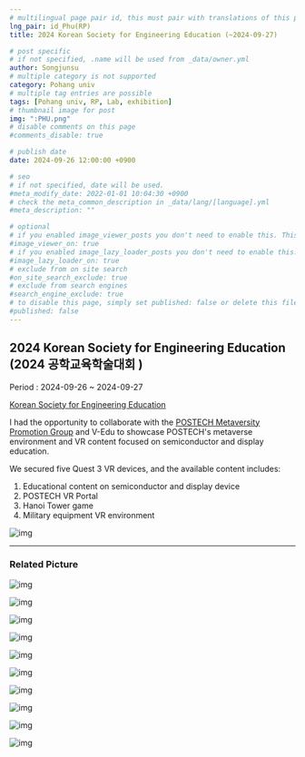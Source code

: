 ```yaml
---
# multilingual page pair id, this must pair with translations of this page. (This name must be unique)
lng_pair: id_Phu(RP)
title: 2024 Korean Society for Engineering Education (~2024-09-27)

# post specific
# if not specified, .name will be used from _data/owner.yml
author: Songjunsu
# multiple category is not supported
category: Pohang univ
# multiple tag entries are possible
tags: [Pohang univ, RP, Lab, exhibition]
# thumbnail image for post
img: ":PHU.png"
# disable comments on this page
#comments_disable: true

# publish date
date: 2024-09-26 12:00:00 +0900

# seo
# if not specified, date will be used.
#meta_modify_date: 2022-01-01 10:04:30 +0900
# check the meta_common_description in _data/lang/[language].yml
#meta_description: ""

# optional
# if you enabled image_viewer_posts you don't need to enable this. This is only if image_viewer_posts = false
#image_viewer_on: true
# if you enabled image_lazy_loader_posts you don't need to enable this. This is only if image_lazy_loader_posts = false
#image_lazy_loader_on: true
# exclude from on site search
#on_site_search_exclude: true
# exclude from search engines
#search_engine_exclude: true
# to disable this page, simply set published: false or delete this file
#published: false
---
```

<!-- outline-start -->
## 2024 Korean Society for Engineering Education  (2024 공학교육학술대회 ) 

Period : 2024-09-26 ~ 2024-09-27

[Korean Society for Engineering Education](https://www.ksee.org/html/)

I had the opportunity to collaborate with the [POSTECH Metaversity Promotion Group](https://metaversity.postech.ac.kr/) and V-Edu to showcase POSTECH's metaverse environment and VR content focused on semiconductor and display education.

We secured five Quest 3 VR devices, and the available content includes:

1. Educational content on semiconductor and display device
2. POSTECH VR Portal
3. Hanoi Tower game
4. Military equipment VR environment

![img](:EEC-poster.png)

***

### Related Picture

![img](:EEC-01.jpeg)

![img](:EEC-02.jpeg)

![img](:EEC-03.jpeg)

![img](:EEC-04.jpeg)

![img](:EEC-1.jpeg)

![img](:EEC-2.jpeg)

![img](:EEC-3.jpeg)

![img](:EEC-4.jpeg)

![img](:EEC-5.jpeg)

![img](:EEC-6.jpeg)


